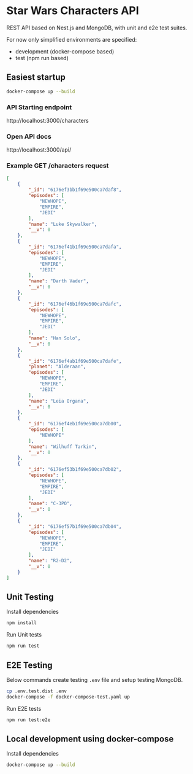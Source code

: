 # Star Wars Characters API

REST API based on Nest.js and MongoDB, with unit and e2e test suites.

For now only simplified environments are specified:
- development (docker-compose based)
- test (npm run based)

## Easiest startup
```bash
docker-compose up --build
```

### API Starting endpoint 
http://localhost:3000/characters

### Open API docs
http://localhost:3000/api/

### Example GET /characters request
```json
[
    {
        "_id": "6176ef3bb1f69e500ca7daf8",
        "episodes": [
            "NEWHOPE",
            "EMPIRE",
            "JEDI"
        ],
        "name": "Luke Skywalker",
        "__v": 0
    },
    {
        "_id": "6176ef41b1f69e500ca7dafa",
        "episodes": [
            "NEWHOPE",
            "EMPIRE",
            "JEDI"
        ],
        "name": "Darth Vader",
        "__v": 0
    },
    {
        "_id": "6176ef46b1f69e500ca7dafc",
        "episodes": [
            "NEWHOPE",
            "EMPIRE",
            "JEDI"
        ],
        "name": "Han Solo",
        "__v": 0
    },
    {
        "_id": "6176ef4ab1f69e500ca7dafe",
        "planet": "Alderaan",
        "episodes": [
            "NEWHOPE",
            "EMPIRE",
            "JEDI"
        ],
        "name": "Leia Organa",
        "__v": 0
    },
    {
        "_id": "6176ef4eb1f69e500ca7db00",
        "episodes": [
            "NEWHOPE"
        ],
        "name": "Wilhuff Tarkin",
        "__v": 0
    },
    {
        "_id": "6176ef53b1f69e500ca7db02",
        "episodes": [
            "NEWHOPE",
            "EMPIRE",
            "JEDI"
        ],
        "name": "C-3PO",
        "__v": 0
    },
    {
        "_id": "6176ef57b1f69e500ca7db04",
        "episodes": [
            "NEWHOPE",
            "EMPIRE",
            "JEDI"
        ],
        "name": "R2-D2",
        "__v": 0
    }
]
```

## Unit Testing
Install dependencies
```bash
npm install
```
Run Unit tests
```bash
npm run test
```

## E2E Testing

Below commands create testing `.env` file and setup testing MongoDB.
```bash
cp .env.test.dist .env
docker-compose -f docker-compose-test.yaml up
```

Run E2E tests
```bash
npm run test:e2e
```

## Local development using docker-compose
Install dependencies
```bash
docker-compose up --build
```
